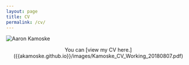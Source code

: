```yaml
---
layout: page
title: CV
permalink: /cv/
---
```


![Aaron Kamoske](images/Canopy2_HARVflux_20170820.jpg)

<p align="center">You can [view my CV here.]({{akamoske.github.io}}/images/Kamoske_CV_Working_20180807.pdf)</p>